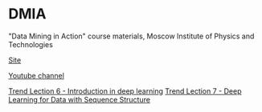 # DMIA

"Data Mining in Action" course materials, Moscow Institute of Physics and Technologies

[Site](http://datamininginaction.ru/ "Site")

[Youtube channel](https://www.youtube.com/channel/UCop3CelRVvrchG5lsPyxvHg/videos "youtube channel")

[Trend Lection 6 - Introduction in deep learning](https://www.youtube.com/watch?v=xguvCaSGWQY "Trend Lection 6 - Introduction in deep learning")
[Trend Lection 7 - Deep Learning for Data with Sequence Structure](https://www.youtube.com/watch?v=i-l9x09kqZ8 "Deep Learning for Data with Sequence Structure")
